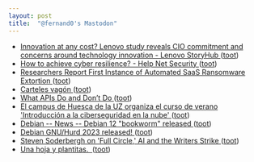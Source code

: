 ```yaml
---
layout: post
title:  "@fernand0's Mastodon"
---
```

*  [Innovation at any cost? Lenovo study reveals CIO commitment and concerns around technology innovation - Lenovo StoryHub  ](https://news.lenovo.com/pressroom/press-releases/study-reveals-cio-commitment-concerns-technology-innovation/) ([toot](https://mastodon.social/@fernand0/110588141333415091))
*  [How to achieve cyber resilience? - Help Net Security ](https://www.helpnetsecurity.com/2023/06/13/cyber-resilience-continuous-approach) ([toot](https://mastodon.social/@fernand0/110587874603751673))
*  [Researchers Report First Instance of Automated SaaS Ransomware Extortion ](https://www.darkreading.com/cloud/researchers-report-first-instance-of-automated-saas-ransomware-extortio) ([toot](https://mastodon.social/@fernand0/110587696443605856))
*  [Carteles vagón ](https://www.flickr.com/photos/fernand0/52952218881) ([toot](https://mastodon.social/@fernand0/110587602348379788))
*  [What APIs Do and Don’t Do ](https://www.tripwire.com/state-of-security/what-apis-do-and-dont-d) ([toot](https://mastodon.social/@fernand0/110587471437185934))
*  [El campus de Huesca de la UZ organiza el curso de verano 'Introducción a la ciberseguridad en la nube' ](http://www.gentedigital.es/huesca/noticia/3582389/el-campus-de-huesca-de-la-uz-organiza-el-curso-de-verano-introduccion-a-la-ciberseguridad-en-la-nube) ([toot](https://mastodon.social/@fernand0/110587164676089169))
*  [Debian -- News -- Debian 12 "bookworm" released  ](https://www.debian.org/News/2023/2023061) ([toot](https://mastodon.social/@fernand0/110586990947268991))
*  [Debian GNU/Hurd 2023 released! ](https://lists.gnu.org/archive/html/bug-hurd/2023-06/msg00038.htm) ([toot](https://mastodon.social/@fernand0/110586702880288610))
*  [Steven Soderbergh on 'Full Circle,' AI and the Writers Strike ](https://variety.com/2023/film/news/steven-soderbergh-full-circle-miniseries-upcoming-projects-ai-writers-strike-1235640731) ([toot](https://mastodon.social/@fernand0/110583442118304690))
*  [Una hoja y plantitas.  ](https://avecesunafoto.wordpress.com/2023/06/21/una-hoja-y-plantitas) ([toot](https://mastodon.social/@fernand0/110583352084368683))
